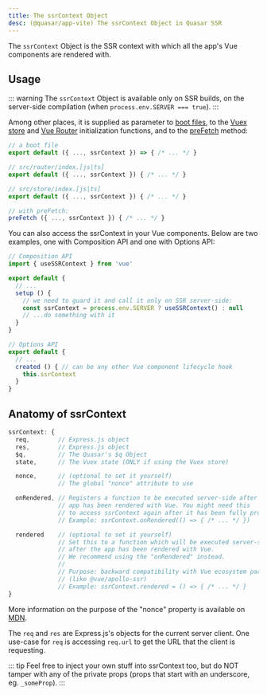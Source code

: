 ```yaml
---
title: The ssrContext Object
desc: (@quasar/app-vite) The ssrContext Object in Quasar SSR
---
```


The `ssrContext` Object is the SSR context with which all the app's Vue components are rendered with.

## Usage

::: warning
The `ssrContext` Object is available only on SSR builds, on the server-side compilation (when `process.env.SERVER === true`).
:::

Among other places, it is supplied as parameter to [boot files](/quasar-cli-vite/boot-files), to the [Vuex store](/quasar-cli-vite/state-management-pinia-vuex) and [Vue Router](/quasar-cli-vite/routing) initialization functions, and to the [preFetch](/quasar-cli-vite/prefetch-feature) method:

```js
// a boot file
export default ({ ..., ssrContext }) => { /* ... */ }

// src/router/index.[js|ts]
export default ({ ..., ssrContext }) { /* ... */ }

// src/store/index.[js|ts]
export default ({ ..., ssrContext }) { /* ... */ }

// with preFetch:
preFetch ({ ..., ssrContext }) { /* ... */ }
```

You can also access the ssrContext in your Vue components. Below are two examples, one with Composition API and one with Options API:

```js
// Composition API
import { useSSRContext } from 'vue'

export default {
  // ...
  setup () {
    // we need to guard it and call it only on SSR server-side:
    const ssrContext = process.env.SERVER ? useSSRContext() : null
    // ...do something with it
  }
}
```

```js
// Options API
export default {
  // ...
  created () { // can be any other Vue component lifecycle hook
    this.ssrContext
  }
}
```

## Anatomy of ssrContext

```js
ssrContext: {
  req,        // Express.js object
  res,        // Express.js object
  $q,         // The Quasar's $q Object
  state,      // The Vuex state (ONLY if using the Vuex store)

  nonce,      // (optional to set it yourself)
              // The global "nonce" attribute to use

  onRendered, // Registers a function to be executed server-side after
              // app has been rendered with Vue. You might need this
              // to access ssrContext again after it has been fully processed.
              // Example: ssrContext.onRendered(() => { /* ... */ })

  rendered    // (optional to set it yourself)
              // Set this to a function which will be executed server-side
              // after the app has been rendered with Vue.
              // We recommend using the "onRendered" instead.
              //
              // Purpose: backward compatibility with Vue ecosystem packages
              // (like @vue/apollo-ssr)
              // Example: ssrContext.rendered = () => { /* ... */ }
}
```

More information on the purpose of the "nonce" property is available on [MDN](https://developer.mozilla.org/en-US/docs/Web/HTML/Global_attributes/nonce).

The `req` and `res` are Express.js's objects for the current server client. One use-case for `req` is accessing `req.url` to get the URL that the client is requesting.

::: tip
Feel free to inject your own stuff into ssrContext too, but do NOT tamper with any of the private props (props that start with an underscore, eg. `_someProp`).
:::
